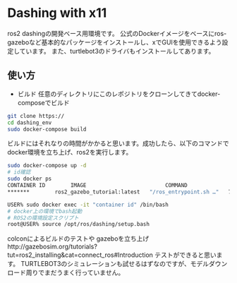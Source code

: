# Dashing with x11
ros2 dashingの開発ベース用環境です。
公式のDockerイメージをベースにros-gazeboなど基本的なパッケージをインストールし、xでGUIを使用できるよう設定しています。
また、turtlebot3のドライバもインストールしてあります。

## 使い方
- ビルド
任意のディレクトリにこのレポジトリをクローンしてきてdocker-composeでビルド
```sh
git clone https://
cd dashing_env
sudo docker-compose build
```
ビルドにはそれなりの時間がかかると思います。成功したら、以下のコマンドでdocker環境を立ち上げ、ros2を実行します。

```sh
sudo docker-compose up -d
# id確認
sudo docker ps
CONTAINER ID        IMAGE                         COMMAND                  CREATED             STATUS              PORTS               NAMES
*******        ros2_gazebo_tutorial:latest   "/ros_entrypoint.sh …"   7 seconds ago       Up 5 seconds  

USER% sudo docker exec -it "container id" /bin/bash
# docker上の環境でbash起動
# ROS2の環境設定スクリプト
root@USER% source /opt/ros/dashing/setup.bash
```
colconによるビルドのテストや
gazeboを立ち上げhttp://gazebosim.org/tutorials?tut=ros2_installing&cat=connect_ros#Introduction
テストができると思います。
TURTLEBOT3のシミュレーションも試せるはずなのですが、モデルダウンロード周りでまだうまく行っていません。

